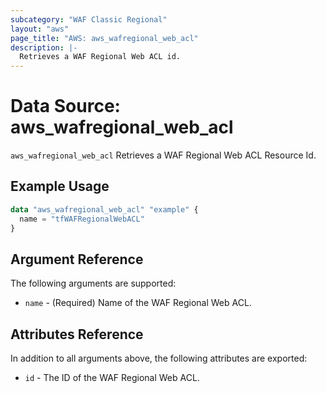 ```yaml
---
subcategory: "WAF Classic Regional"
layout: "aws"
page_title: "AWS: aws_wafregional_web_acl"
description: |-
  Retrieves a WAF Regional Web ACL id.
---
```


# Data Source: aws_wafregional_web_acl

`aws_wafregional_web_acl` Retrieves a WAF Regional Web ACL Resource Id.

## Example Usage

```terraform
data "aws_wafregional_web_acl" "example" {
  name = "tfWAFRegionalWebACL"
}
```

## Argument Reference

The following arguments are supported:

* `name` - (Required) Name of the WAF Regional Web ACL.

## Attributes Reference
In addition to all arguments above, the following attributes are exported:

* `id` - The ID of the WAF Regional Web ACL.
